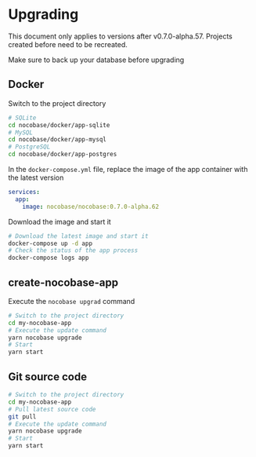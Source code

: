 # Upgrading

<Alert>

This document only applies to versions after v0.7.0-alpha.57. Projects created before need to be recreated.

</Alert>

Make sure to back up your database before upgrading

## Docker

Switch to the project directory

```bash
# SQLite
cd nocobase/docker/app-sqlite
# MySQL
cd nocobase/docker/app-mysql
# PostgreSQL
cd nocobase/docker/app-postgres
```

In the `docker-compose.yml` file, replace the image of the app container with the latest version

```yml
services:
  app:
    image: nocobase/nocobase:0.7.0-alpha.62
```

Download the image and start it

```bash
# Download the latest image and start it
docker-compose up -d app
# Check the status of the app process
docker-compose logs app
```

## create-nocobase-app

Execute the `nocobase upgrad` command

```bash
# Switch to the project directory
cd my-nocobase-app
# Execute the update command
yarn nocobase upgrade
# Start
yarn start
```

## Git source code

```bash
# Switch to the project directory
cd my-nocobase-app
# Pull latest source code
git pull
# Execute the update command
yarn nocobase upgrade
# Start
yarn start
```
